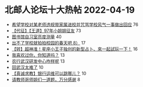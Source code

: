 # 北邮人论坛十大热帖 2022-04-19

- [希望学校对某老师违规带家属进校并咒骂学校风气一事做出回应](https://bbs.byr.cn/article/Talking/6336431) 76
- [【代征】【王道】97年小姐姐征友](https://bbs.byr.cn/article/Friends/2022193) 73
- [图书馆自习室亮度测量](https://bbs.byr.cn/article/Picture/3317923) 40
- [出不了学校就拍拍校园的春天吧 8）](https://bbs.byr.cn/article/Photo/272600) 17
- [【转】超神准！星座小王子独创的新型占卜、來一起試玩一下！](https://bbs.byr.cn/article/Constellations/326533) 16
- [我喜欢过你，你知道吗？](https://bbs.byr.cn/article/VideoCool/30385) 13
- [农行武汉研发中心咋样呢](https://bbs.byr.cn/article/Job/2161695) 13
- [回武汉太难了](https://bbs.byr.cn/article/Hubei/397677) 10
- [【真诚求教】银行运维可以跳哪儿？](https://bbs.byr.cn/article/WorkLife/1184690) 10
- [请教师哥师姐们一道题，万分感谢](https://bbs.byr.cn/article/Python/26106) 8


